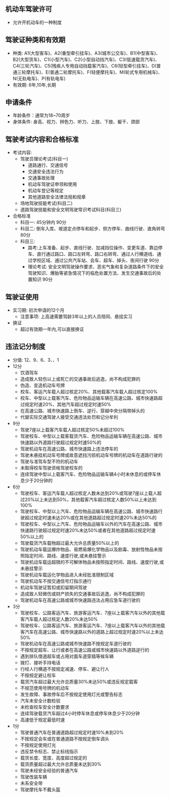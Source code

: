 ## 机动车驾驶许可
- 允许开机动车的一种制度
## 驾驶证种类和有效期
- 种类: A1(大型客车)、A2(重型牵引挂车)、A3(城市公交车)、B1(中型客车)、B2(大型货车)、C1(小型汽车)、C2(小型自动挡汽车)、C3(低速载货汽车)、C4(三轮汽车)、C5(残疾人专用自动挡载客汽车)、C6(轻型牵引挂车)、D(普通三轮摩托车)、E(普通二轮摩托车)、F(轻便摩托车)、M(轮式专用机械车)、N(无轨电车)、P(有轨电车)
- 有效期: 6年,10年,长期
## 申请条件
- 年龄条件：通常为18~70周岁
- 身体条件: 身高、视力、辨色力、听力、上肢、下肢、躯干、颈部
## 驾驶考试内容和合格标准
- 考试内容: 
    - 驾驶员理论考试(科目一)
        - 道路通行、交通信号
        - 交通安全违法行为
        - 交通事故处理
        - 机动车驾驶证申领和使用
        - 机动车登记等规定
        - 其他道路安全法律法规和规章
    - 场地驾驶技能考试(科目二)
    - 道路驾驶技能和安全文明驾驶常识考试科目(科目三)
- 合格标准
    - 科目一: 45分钟内 90分
    - 科目二: 倒车入库、坡道定点停车和起步、侧方停车、曲线行驶、直角转弯 80分
    - 科目三: 
        - 路考:上车准备、起步、直线行驶、加减挡位操作、变更车道、靠边停车、直行通过路口、路口左转弯、路口右转弯、通过人行横道线、通过学校区域、通过公共汽车站、会车、超车、掉头、夜间行驶  90分
        - 理论考试: 安全文明驾驶操作要求、恶劣气象和复杂道路条件下的安全驾驶知识、爆胎等紧急情况下的临危处置方法、发生交通事故后的处置知识 90分
## 驾驶证使用
- 实习期: 初次申请的12个月
    - 注意事项: 上高速需要驾龄3年以上的人员陪同、悬挂实习
- 换证
    - 超过有效期一年内,可以直接换证
## 违法记分制度
- 分值: 12、9、6、3、、1
- 12分
    - 饮酒驾车
    - 造成致人轻伤以上或死亡的交通事故后逃逸，尚不构成犯罪的
    - 伪造、变造机动车号牌
    - 校车、客运汽车载人超过核定20%、其他载客汽车载人超过核定100%
    - 校车、中型以上载客汽车、危险物品运输车辆在高速公路、城市快速路超过规定时速20%、其他汽车超过规定时速50%
    - 在高速公路、城市快速路上倒车、逆行、穿越中央分隔带掉头的
    - 代替实际交通驾驶人接受交通违法处罚和记分牟利
- 9分
    - 驾驶7座以上载客汽车载人超过核定50%未超过100%
    - 驾驶校车、中型以上载客载货汽车、危险物品运输车辆在高速公路、城市快速路以外道路行驶超过规定时速50%的
    - 驾驶机动车在高速公路、城市快速路上违法停车的
    - 驾驶未悬挂机动车号牌或故意遮挡污损机动车号牌的机动车在道路行驶的
    - 驾驶与准驾车型不符的机动车
    - 未取得校车驾驶资格驾驶校车的
    - 连续驾驶中型以上载客汽车、危险物品运输车辆4小时未休息的或停车休息少于20分钟的
- 6分
    - 驾驶校车、客运汽车载人超过核定人数未达到20%或驾驶7座以上载人超过20%以上未达到50%，其他载客汽车超过核定人数50%以上未达到100%
    - 驾驶校车、中型以上汽车、危险物品运输车辆在高速公路、城市快速路行驶超过规定时速未达20%或在其他道路超过规定时速20%未达50%的
    - 驾驶校车、中型以上汽车、危险物品运输车以外的汽车在高速公路、城市快速路行驶超过规定时速20%未达50%或者在其他道路超过规定时速50%以上的
    - 驾驶载货汽车载物超过最大允许总质量50%以上的
    - 驾驶机动车载运爆炸物品、易燃易爆化学物品以及剧毒、放射性物品未按照指定时间、路线、速度行驶,或未悬挂警示
    - 驾驶机动车载运超限的不可解体物品未按照指定时间、路线、速度行驶,或未悬挂警示
    - 驾驶机动车载运化学物品进入未经批准限制区域
    - 驾驶机动车不按交通信号灯指示通行
    - 机动车驾驶证暂扣或扣留期间驾驶
    - 造成致人轻微伤或财产损失的交通事故后逃逸，尚不构成犯罪的
    - 驾驶机动车在高速公路或城市快速路违法占用应急车道行驶的
- 3分
    -  驾驶校车、公路客运汽车、旅游客运汽车、7座以上载客汽车以外的其他载客汽车载人超过核定人数20%未达50%
    -  驾驶校车、公路客运汽车、旅游客运汽车、7座以上载客汽车以外的其他载客汽车在高速公路、城市快速路以外的道路上超过规定时速20%以上未达50%
    - 驾驶机动车在高速公路或城市快速路不按规定车道行驶的
    - 不按规定超车、让行或者在高速公路或城市快速路以外道路逆行的  
    - 遇到排队借道超车或占用对面车道穿插等候车辆
    - 拨打、接听手持电话
    - 行经人行横道不按规定减速、停车、避让行人
    - 不按规定避让校车
    - 载货汽车超过最大允许总质量30%未达50%或违反规定载客
    - 不规范使用号牌的机动车
    - 发生故障、事故停车后不按规定使用灯光或警告标志
    - 汽车未安全计数检验
    - 未检查校车安全计数要求
    - 连续驾驶载货汽车超过4小时停车休息或停车休息少于20分钟
    - 高速低于规定最低时速
- 1分
    - 驾驶普通汽车在普通道路超过规定时速10%未到20%
    - 不按规定会车或在普通道路不按规定倒车调头
    - 不按规定使用灯光
    - 违反禁令标志、禁止标线指示
    - 载货长度、宽度、高度超过规定的
    - 载货质量超过最大允许总质量未达到30%
    - 驾驶未经安全经验的普通汽车
    - 驾驶改装车辆
    - 未系安全带
    - 驾驶摩托车不戴头盔